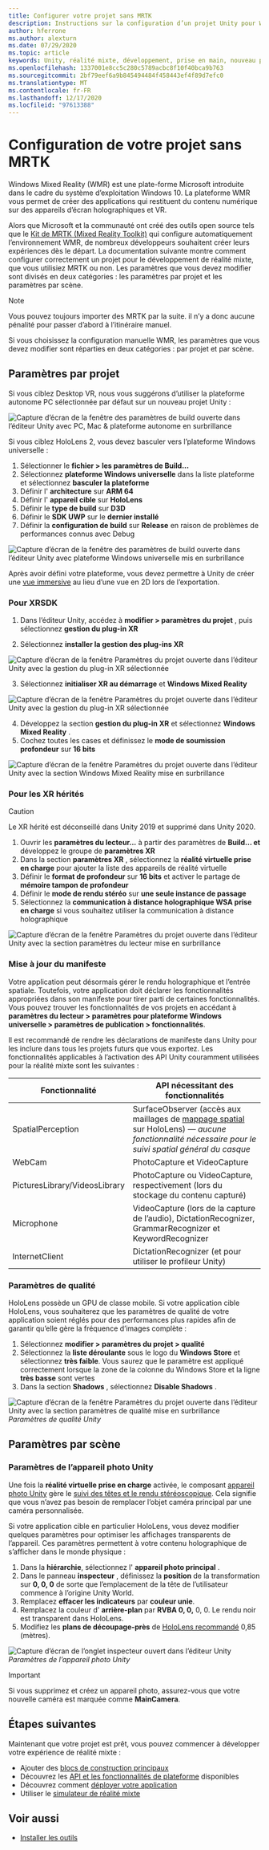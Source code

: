 ```yaml
---
title: Configurer votre projet sans MRTK
description: Instructions sur la configuration d’un projet Unity pour Windows Mixed Reality
author: hferrone
ms.author: alexturn
ms.date: 07/29/2020
ms.topic: article
keywords: Unity, réalité mixte, développement, prise en main, nouveau projet, Windows Mixed Reality, UWP, XR, performances
ms.openlocfilehash: 1337001e8cc5c280c5789acbc8f10f40bca9b763
ms.sourcegitcommit: 2bf79eef6a9b845494484f458443ef4f89d7efc0
ms.translationtype: MT
ms.contentlocale: fr-FR
ms.lasthandoff: 12/17/2020
ms.locfileid: "97613388"
---
```

# <a name="configuring-your-project-without-mrtk"></a>Configuration de votre projet sans MRTK

Windows Mixed Reality (WMR) est une plate-forme Microsoft introduite dans le cadre du système d’exploitation Windows 10. La plateforme WMR vous permet de créer des applications qui restituent du contenu numérique sur des appareils d’écran holographiques et VR.

Alors que Microsoft et la communauté ont créé des outils open source tels que le [Kit de MRTK (Mixed Reality Toolkit)](https://microsoft.github.io/MixedRealityToolkit-Unity/Documentation/Installation.html) qui configure automatiquement l’environnement WMR, de nombreux développeurs souhaitent créer leurs expériences dès le départ.  La documentation suivante montre comment configurer correctement un projet pour le développement de réalité mixte, que vous utilisiez MRTK ou non.  Les paramètres que vous devez modifier sont divisés en deux catégories : les paramètres par projet et les paramètres par scène.

> [!NOTE]
> Vous pouvez toujours importer des MRTK par la suite. il n’y a donc aucune pénalité pour passer d’abord à l’itinéraire manuel.

Si vous choisissez la configuration manuelle WMR, les paramètres que vous devez modifier sont réparties en deux catégories : par projet et par scène.

## <a name="per-project-settings"></a>Paramètres par projet

Si vous ciblez Desktop VR, nous vous suggérons d’utiliser la plateforme autonome PC sélectionnée par défaut sur un nouveau projet Unity :

![Capture d’écran de la fenêtre des paramètres de build ouverte dans l’éditeur Unity avec PC, Mac & plateforme autonome en surbrillance](images/wmr-config-img-3.png)

Si vous ciblez HoloLens 2, vous devez basculer vers l’plateforme Windows universelle :

1.  Sélectionner le **fichier > les paramètres de Build...**
2.  Sélectionnez **plateforme Windows universelle** dans la liste plateforme et sélectionnez **basculer la plateforme**
3.  Définir l' **architecture** sur **ARM 64**
4.  Définir l' **appareil cible** sur **HoloLens**
5.  Définir le **type de build** sur **D3D**
6.  Définir le **SDK UWP** sur le **dernier installé**
7.  Définir la **configuration de build** sur **Release** en raison de problèmes de performances connus avec Debug

![Capture d’écran de la fenêtre des paramètres de build ouverte dans l’éditeur Unity avec plateforme Windows universelle mis en surbrillance](images/wmr-config-img-4.png)

Après avoir défini votre plateforme, vous devez permettre à Unity de créer une [vue immersive](../../design/app-views.md) au lieu d’une vue en 2D lors de l’exportation.

### <a name="for-xrsdk"></a>Pour XRSDK 

1. Dans l’éditeur Unity, accédez à **modifier > paramètres du projet** , puis sélectionnez **gestion du plug-in XR**

2. Sélectionnez **installer la gestion des plug-ins XR**

![Capture d’écran de la fenêtre Paramètres du projet ouverte dans l’éditeur Unity avec la gestion du plug-in XR sélectionnée](images/wmr-config-img-5.png)

3. Sélectionnez **initialiser XR au démarrage** et **Windows Mixed Reality**

![Capture d’écran de la fenêtre Paramètres du projet ouverte dans l’éditeur Unity avec la gestion du plug-in XR sélectionnée](images/wmr-config-img-7.png)

4. Développez la section **gestion du plug-in XR** et sélectionnez **Windows Mixed Reality** .
5. Cochez toutes les cases et définissez le **mode de soumission profondeur** sur **16 bits**

![Capture d’écran de la fenêtre Paramètres du projet ouverte dans l’éditeur Unity avec la section Windows Mixed Reality mise en surbrillance](images/wmr-config-img-8.png)

### <a name="for-legacy-xr"></a>Pour les XR hérités 

> [!CAUTION]
> Le XR hérité est déconseillé dans Unity 2019 et supprimé dans Unity 2020.

1. Ouvrir les **paramètres du lecteur...** à partir des paramètres de **Build... et** développez le groupe de **paramètres XR**
2. Dans la section **paramètres XR** , sélectionnez la **réalité virtuelle prise en charge** pour ajouter la liste des appareils de réalité virtuelle
3. Définir le **format de profondeur** sur **16 bits** et activer le partage de **mémoire tampon de profondeur**
4. Définir le **mode de rendu stéréo** sur **une seule instance de passage**
5. Sélectionnez la **communication à distance holographique WSA prise en charge** si vous souhaitez utiliser la communication à distance holographique 

![Capture d’écran de la fenêtre Paramètres du projet ouverte dans l’éditeur Unity avec la section paramètres du lecteur mise en surbrillance](images/wmr-config-img-9.png)

### <a name="updating-the-manifest"></a>Mise à jour du manifeste

Votre application peut désormais gérer le rendu holographique et l’entrée spatiale. Toutefois, votre application doit déclarer les fonctionnalités appropriées dans son manifeste pour tirer parti de certaines fonctionnalités. Vous pouvez trouver les fonctionnalités de vos projets en accédant à **paramètres du lecteur > paramètres pour plateforme Windows universelle > paramètres de publication > fonctionnalités**. 

Il est recommandé de rendre les déclarations de manifeste dans Unity pour les inclure dans tous les projets futurs que vous exportez. Les fonctionnalités applicables à l’activation des API Unity couramment utilisées pour la réalité mixte sont les suivantes :

|  Fonctionnalité  |  API nécessitant des fonctionnalités | 
|----------|----------|
|  SpatialPerception  |  SurfaceObserver (accès aux maillages de [mappage spatial](../../design/spatial-mapping.md) sur HoloLens) &mdash; *aucune fonctionnalité nécessaire pour le suivi spatial général du casque* | 
|  WebCam  |  PhotoCapture et VideoCapture | 
|  PicturesLibrary/VideosLibrary  |  PhotoCapture ou VideoCapture, respectivement (lors du stockage du contenu capturé) | 
|  Microphone  |  VideoCapture (lors de la capture de l’audio), DictationRecognizer, GrammarRecognizer et KeywordRecognizer | 
|  InternetClient  |  DictationRecognizer (et pour utiliser le profileur Unity) | 

### <a name="quality-settings"></a>Paramètres de qualité

HoloLens possède un GPU de classe mobile. Si votre application cible HoloLens, vous souhaiterez que les paramètres de qualité de votre application soient réglés pour des performances plus rapides afin de garantir qu’elle gère la fréquence d’images complète :

1. Sélectionnez **modifier > paramètres du projet > qualité**
2. Sélectionnez la **liste déroulante** sous le logo du **Windows Store** et sélectionnez **très faible**. Vous saurez que le paramètre est appliqué correctement lorsque la zone de la colonne du Windows Store et la ligne **très basse** sont vertes
3. Dans la section **Shadows** , sélectionnez **Disable Shadows** .

![Capture d’écran de la fenêtre Paramètres du projet ouverte dans l’éditeur Unity avec la section paramètres de qualité mise en surbrillance](images/wmr-config-img-10.png)<br>
*Paramètres de qualité Unity*

## <a name="per-scene-settings"></a>Paramètres par scène

### <a name="unity-camera-settings"></a>Paramètres de l’appareil photo Unity

Une fois la **réalité virtuelle prise en charge** activée, le composant [appareil photo Unity](camera-in-unity.md) gère le [suivi des têtes et le rendu stéréoscopique](../platform-capabilities-and-apis/rendering.md). Cela signifie que vous n’avez pas besoin de remplacer l’objet caméra principal par une caméra personnalisée.

Si votre application cible en particulier HoloLens, vous devez modifier quelques paramètres pour optimiser les affichages transparents de l’appareil. Ces paramètres permettent à votre contenu holographique de s’afficher dans le monde physique :

1. Dans la **hiérarchie**, sélectionnez l' **appareil photo principal** .
2. Dans le panneau **inspecteur** , définissez la **position** de la transformation sur **0, 0, 0** de sorte que l’emplacement de la tête de l’utilisateur commence à l’origine Unity World.
3. Remplacez **effacer les indicateurs** par **couleur unie**.
4. Remplacez la couleur d' **arrière-plan** par **RVBA 0, 0,** 0, 0. Le rendu noir est transparent dans HoloLens.
5. Modifiez les **plans de découpage-près** de [HoloLens recommandé](camera-in-unity.md#clip-planes) 0,85 (mètres).

![Capture d’écran de l’onglet inspecteur ouvert dans l’éditeur Unity](images/wmr-config-img-11.png)<br>
*Paramètres de l’appareil photo Unity*

> [!IMPORTANT]
> Si vous supprimez et créez un appareil photo, assurez-vous que votre nouvelle caméra est marquée comme **MainCamera**.

## <a name="next-steps"></a>Étapes suivantes

Maintenant que votre projet est prêt, vous pouvez commencer à développer votre expérience de réalité mixte :

* Ajouter des [blocs de construction principaux](unity-development-overview.md#2-core-building-blocks)
* Découvrez les [API et les fonctionnalités de plateforme](unity-development-overview.md#3-platform-capabilities-and-apis) disponibles
* Découvrez comment [déployer votre application](../platform-capabilities-and-apis/using-visual-studio.md#deploying-an-app-to-your-local-pc---immersive-headset)
* Utiliser le [simulateur de réalité mixte](../platform-capabilities-and-apis/using-the-windows-mixed-reality-simulator.md)

## <a name="see-also"></a>Voir aussi
* [Installer les outils](../install-the-tools.md)